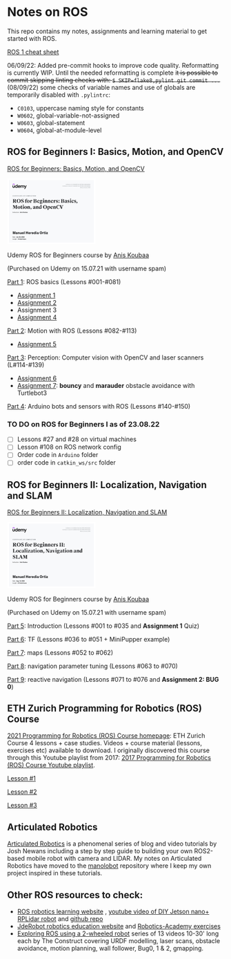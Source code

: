 # Notes on ROS

This repo contains my notes, assignments and learning material to get started with ROS.

[ROS 1 cheat sheet](./ROS-notes/0.ROS1-Cheat-Sheet.md)

06/09/22: Added pre-commit hooks to improve code quality. Reformatting is currently WIP. Until the needed reformatting is complete i~~t is possible to commit skipping linting checks with: `$ SKIP=flake8,pylint git commit ...`~~(08/09/22) some checks  of variable names and use of globals are temporarily disabled with `.pylintrc`:

* `C0103`, uppercase naming style for constants
* `W0602`, global-variable-not-assigned
* `W0603`, global-statement
* `W0604`, global-at-module-level 

## ROS for Beginners I: Basics, Motion, and OpenCV

[ROS for Beginners: Basics, Motion, and OpenCV](https://www.udemy.com/course/ros-essentials/)  

<img src="./ROS-notes/assets/sources/udemy-ROS-essentials-diploma-Jan22.jpg" alt="Diploma" style="zoom:20%;" />

Udemy ROS for Beginners course by [Anis Koubaa](https://www.udemy.com/user/anis-koubaa) 

(Purchased on Udemy on 15.07.21 with username spam) 

[Part 1](./ROS-notes/1.ROS-essentials-Nov21-Lessons-1-77.md): ROS basics (Lessons #001-#081)

* [Assignment 1](./ROS-notes/ROS_Assignment_1.md)
* [Assignment 2](./ROS-notes/ROS_Assignment_2.md)
* Assignment 3
* [Assignment 4](./ROS-notes/ROS_Assignment_4.md)

[Part 2](./ROS-notes/2.ROS-essentials-Motion-Nov21-L82-112.md): Motion with ROS (Lessons #082-#113)

* [Assignment 5](./ROS-notes/ROS_Assignment_5.md)

[Part 3](./ROS-notes/3.ROS-essentials-Perception-Dec21-L114.138.md): Perception: Computer vision with OpenCV and laser scanners (L#114-#139)

* [Assignment 6](./ROS-notes/ROS_Assignment_6.md)
* [Assignment 7](./ROS-notes/ROS_Assignment_7.md): **bouncy** and **marauder** obstacle avoidance with Turtlebot3

[Part 4](./ROS-notes/4.ROS-essentials-rosserial-Dec21.md): Arduino bots and sensors with ROS (Lessons #140-#150)

### TO DO on ROS for Beginners I as of 23.08.22

- [ ] Lessons #27 and #28 on virtual machines
- [ ] Lesson #108 on ROS network config
- [ ] Order code in `Arduino` folder 
- [ ] order code in `catkin_ws/src` folder

## ROS for Beginners II: Localization, Navigation and SLAM
[ROS for Beginners II: Localization, Navigation and SLAM](https://www.udemy.com/course/ros-navigation/)

<img src="./ROS-notes/assets/sources/udemy-ROS-navigation-diploma-Aug22.jpg" alt="Diploma" style="zoom: 20%;" />

Udemy ROS for Beginners course by [Anis Koubaa](https://www.udemy.com/user/anis-koubaa) 

(Purchased on Udemy on 15.07.21 with username spam) 

[Part 5](./ROS-notes/5.ROS-navigation-Intro-Jan22-L001-035.md): Introduction (Lessons #001 to #035 and **Assignment 1** Quiz)

[Part 6](./ROS-notes/6.ROS-navigation-TF-Jan22-L036-051.md): TF (Lessons #036 to #051 + MiniPupper example)

[Part 7](./ROS-notes/7.ROS-navigation-maps-Apr22-L052-062.md): maps (Lessons #052 to #062)

[Part 8](./ROS-notes/8.ROS-navigation-tuning-Jul22-L063-070.md): navigation parameter tuning (Lessons #063 to #070)

[Part 9](./ROS-notes/9.ROS-navigation-reactive-Aug22-L071-076.md): reactive navigation (Lessons #071 to #076 and **Assignment 2: BUG 0**)

##  ETH Zurich Programming for Robotics (ROS) Course
[2021 Programming for Robotics (ROS) Course homepage](https://rsl.ethz.ch/education-students/lectures/ros.html): ETH Zurich Course 4 lessons + case studies. Videos + course material (lessons, exercises etc) available to download. I originally discovered this course through this Youtube playlist from 2017: [2017 Programming for Robotics (ROS) Course Youtube playlist](https://www.youtube.com/playlist?list=PLE-BQwvVGf8HOvwXPgtDfWoxd4Cc6ghiP). 

[Lesson #1](./ROS-notes/ROS_ETH_Zurich_L1.md)

[Lesson #2](./ROS-notes/ROS_ETH_Zurich_L2.md)

[Lesson #3](./ROS-notes/ROS_ETH_Zurich_L3.md)

## Articulated Robotics

[Articulated Robotics](https://articulatedrobotics.xyz/) is a phenomenal series of blog and video tutorials by Josh Newans including a step by step guide to building your own ROS2-based mobile robot with camera and LIDAR. My notes on Articulated Robotics have moved to the [manolobot](https://github.com/mhered/manolobot) repository where I keep my own project inspired in these tutorials.

## Other ROS resources to check:

* [ROS robotics learning website](https://www.rosroboticslearning.com/) , [youtube video of DIY Jetson nano+ RPLidar robot](https://www.youtube.com/watch?v=Uz_i_sjVhIM) and [github repo](https://github.com/bandasaikrishna/Autonomous_Mobile_Robot)
* [JdeRobot robotics education website](https://jderobot.github.io/projects/robotics_education/) and [Robotics-Academy exercises](https://jderobot.github.io/RoboticsAcademy/exercises/)
* [Exploring ROS using a 2-wheeled robot](https://www.youtube.com/playlist?list=PLK0b4e05LnzY2I4sXWTOA4_82cMh6tL-5) series of 13 videos 10-30' long each by The Construct covering URDF modelling, laser scans, obstacle avoidance, motion planning, wall follower, Bug0, 1 & 2, gmapping.
